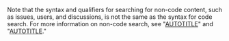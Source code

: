 Note that the syntax and qualifiers for searching for non-code content, such as issues, users, and discussions, is not the same as the syntax for code search. For more information on non-code search, see "[AUTOTITLE](/search-github/getting-started-with-searching-on-github/about-searching-on-github)" and "[AUTOTITLE](/search-github/searching-on-github)."
